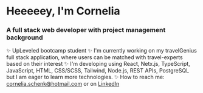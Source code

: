 # Heeeeey, I'm Cornelia
### A full stack web developer with project management background

✨ UpLeveled bootcamp student
✨ I'm currently working on my travelGenius full stack application, where users can be matched with travel-experts based on their interest
✨ I'm developing using React, Netx.js, TypeScript, JavaScript, HTML, CSS/SCSS, Tailwind, Node.js, REST APIs, PostgreSQL but I am eager to learn more technologies.
✨ How to reach me: [cornelia.schenk@hotmail.com](cornelia.schenk@hotmail.com) or on [LinkedIn](www.linkedin.com/in/cornelia-schenk)

